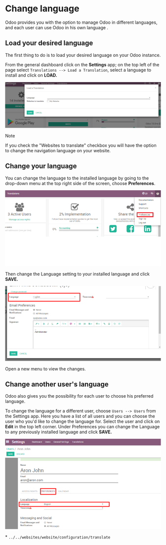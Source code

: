 # Change language

Odoo provides you with the option to manage Odoo in different languages,
and each user can use Odoo in his own language .

## Load your desired language

The first thing to do is to load your desired language on your Odoo
instance.

From the general dashboard click on the **Settings** app; on the top
left of the page select `Translations --> Load a Translation`, select a
language to install and click on **LOAD.**

<img src="language/choose_language01.png" class="align-center"
alt="image" />

> [!NOTE]
> If you check the "Websites to translate" checkbox you will have the
> option to change the navigation language on your website.

## Change your language

You can change the language to the installed language by going to the
drop-down menu at the top right side of the screen, choose
**Preferences**.

<img src="language/choose_language02.png" class="align-center"
alt="image" />

Then change the Language setting to your installed language and click
**SAVE.**

<img src="language/choose_language03.png" class="align-center"
alt="image" />

Open a new menu to view the changes.

## Change another user's language

Odoo also gives you the possibility for each user to choose his
preferred language.

To change the language for a different user, choose `Users --> Users`
from the Settings app. Here you have a list of all users and you can
choose the user who you'd like to change the language for. Select the
user and click on **Edit** in the top left corner. Under Preferences you
can change the Language to any previously installed language and click
**SAVE.**

<img src="language/choose_language04.png" class="align-center"
alt="image" />

<div class="seealso">

\* `../../websites/website/configuration/translate`

</div>
